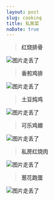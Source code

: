 ```yaml
---
layout: post
slug: cooking
title: 私房菜
noDate: true
---
```


> **红烧排骨**

![图片走丢了](http://rainey.space/blogImg/20170410/1.jpg)

> **香煎鸡排**

![图片走丢了](http://7xpp66.com1.z0.glb.clouddn.com/IMG_0286.JPG)

> **土豆炖鸡**

![图片走丢了](http://7xpp66.com1.z0.glb.clouddn.com/PRIeRceVTBWHVZpWPc+8Rw_thumb_236.jpg)

> **可乐鸡翅**

![图片走丢了](http://7xpp66.com1.z0.glb.clouddn.com/UNADJUSTEDNONRAW_thumb_229.jpg)

> **私房红烧肉**

![图片走丢了](http://7xpp66.com1.z0.glb.clouddn.com/UNADJUSTEDNONRAW_thumb_f1.jpg)

> **葱花跑蛋**

![图片走丢了](http://7xpp66.com1.z0.glb.clouddn.com/UNADJUSTEDNONRAW_thumb_105.jpg)
